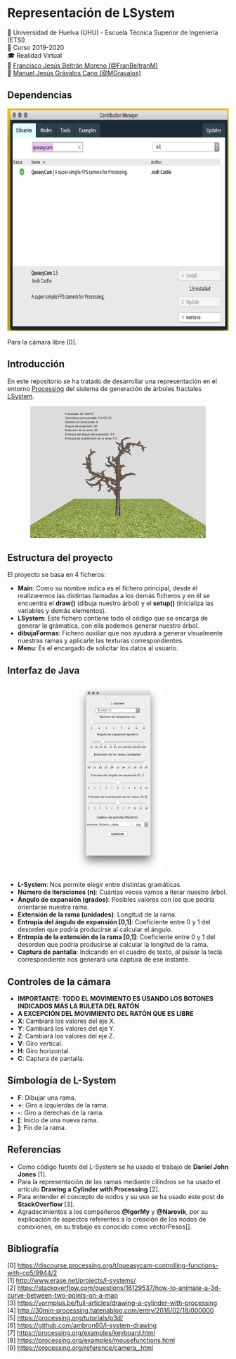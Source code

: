 # Representación de LSystem
:office: Universidad de Huelva (UHU) - Escuela Técnica Superior de Ingeniería (ETSI)  
:calendar: Curso 2019-2020  
:mortar_board: Realidad Virtual  
:construction_worker: [Francisco Jesús Beltrán Moreno (@FranBeltranM)](https://github.com/FranBeltranM)  
:construction_worker: [Manuel Jesús Grávalos Cano (@MGravalos)](https://github.com/MGravalos)  

## Dependencias
<p align="center">
  <img width="763" height="505" src="images/dependencias.png">
</p>

Para la cámara libre [0].

## Introducción
En este repositorio se ha tratado de desarrollar una representación en el entorno [Processing](https://processing.org/) del sistema de generación de árboles fractales [LSystem](https://es.wikipedia.org/wiki/Sistema-L).

<p align="center">
  <img width="400" height="300" src="images/captura.jpg">
</p>

## Estructura del proyecto
El proyecto se basa en 4 ficheros:
- **Main**: Como su nombre indica es el fichero principal, desde él realizaremos las distintas llamadas a los demás ficheros y en él se encuentra el **draw()** (dibuja nuestro árbol) y el **setup()** (inicializa las variables y demás elementos).
- **LSystem**: Este fichero contiene todo el código que se encarga de generar la grámatica, con ella podemos generar nuestro árbol.
- **dibujaFormas**: Fichero auxiliar que nos ayudará a generar visualmente nuestras ramas y aplicarle las texturas correspondientes.
- **Menu**: Es el encargado de solicitar los datos al usuario.

## Interfaz de Java

<p align="center">
  <img width="203" height="431" src="images/interfaz.png">
</p>

- **L-System**: Nos permite elegir entre distintas gramáticas.
- **Número de iteraciones (n)**: Cuántas veces vamos a iterar nuestro árbol.
- **Ángulo de expansión (grados)**: Posibles valores con los que podría orientarse nuestra rama.
- **Extensión de la rama (unidades)**: Longitud de la rama.
- **Entropía del ángulo de expansión [0,1]**: Coeficiente entre 0 y 1 del desorden que podría producirse al calcular el ángulo.
- **Entropía de la extensión de la rama [0,1]**: Coeficiente entre 0 y 1 del desorden que podría producirse al calcular la longitud de la rama.
- **Captura de pantalla**: Indicando en el cuadro de texto, al pulsar la tecla correspondiente nos generará una captura de ese instante.

## Controles de la cámara
- **IMPORTANTE: TODO EL MOVIMIENTO ES USANDO LOS BOTONES INDICADOS MÁS LA RULETA DEL RATÓN**
- **A EXCEPCIÓN DEL MOVIMIENTO DEL RATÓN QUE ES LIBRE**
- **X**: Cambiará los valores del eje X.
- **Y**: Cambiará los valores del eje Y.
- **Z**: Cambiará los valores del eje Z.
- **V**: Giro vertical.
- **H**: Giro horizontal.
- **C**: Captura de pantalla.

## Símbología de L-System
- **F**: Dibujar una rama.
- **+**: Giro a izquierdas de la rama.
- **-**: Giro a derechas de la rama.
- **[**: Inicio de una nueva rama.
- **]**: Fin de la rama.

## Referencias
- Como código fuente del L-System se ha usado el trabajo de **Daniel John Jones** [1].
- Para la representación de las ramas mediante cilindros se ha usado el artículo **Drawing a Cylinder with Processing** [2].
- Para entender el concepto de nodos y su uso se ha usado este post de **StackOverflow** [3].
- Agradecimientos a los compañeros **@IgorMy** y **@Narovik**, por su explicación de aspectos referentes a la creación de los nodos de conexiones, en su trabajo es conocido como vectorPesos[].

## Bibliografía
[0] https://discourse.processing.org/t/queasycam-controlling-functions-with-cp5/9944/2  
[1] http://www.erase.net/projects/l-systems/  
[2] https://stackoverflow.com/questions/16129537/how-to-animate-a-3d-curve-between-two-points-on-a-map  
[3] https://vormplus.be/full-articles/drawing-a-cylinder-with-processing  
[4] http://30min-processing.hatenablog.com/entry/2016/02/18/000000  
[5] https://processing.org/tutorials/p3d/  
[6] https://github.com/ambron60/l-system-drawing  
[7] https://processing.org/examples/keyboard.html  
[8] https://processing.org/examples/mousefunctions.html  
[9] https://processing.org/reference/camera_.html
